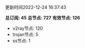 更新时间2022-12-24 16:37:43

**总订阅: 45**
**总节点: 727**
**有效节点: 126**
- v2ray节点: 120
- trojan节点: 5
- ss节点: 1
